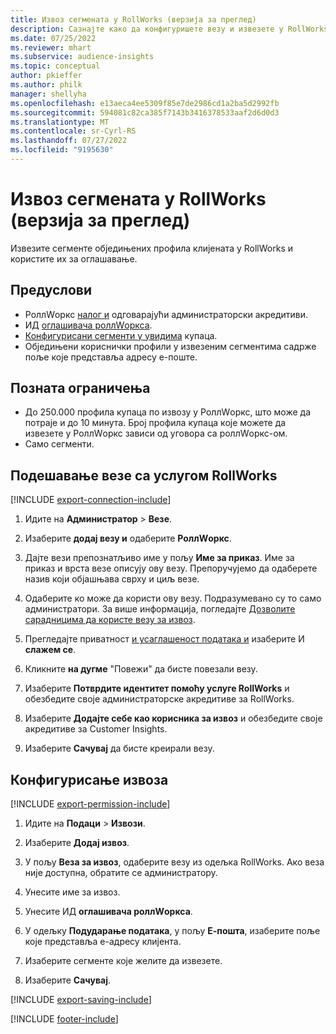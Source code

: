 ```yaml
---
title: Извоз сегмената у RollWorks (верзија за преглед)
description: Сазнајте како да конфигуришете везу и извезете у RollWorks.
ms.date: 07/25/2022
ms.reviewer: mhart
ms.subservice: audience-insights
ms.topic: conceptual
author: pkieffer
ms.author: philk
manager: shellyha
ms.openlocfilehash: e13aeca4ee5309f85e7de2986cd1a2ba5d2992fb
ms.sourcegitcommit: 594081c82ca385f7143b3416378533aaf2d6d0d3
ms.translationtype: MT
ms.contentlocale: sr-Cyrl-RS
ms.lasthandoff: 07/27/2022
ms.locfileid: "9195630"
---
```

# <a name="export-segments-to-rollworks-preview"></a>Извоз сегмената у RollWorks (верзија за преглед)

Извезите сегменте обједињених профила клијената у RollWorks и користите их за оглашавање.

## <a name="prerequisites"></a>Предуслови

- РоллWоркс [налог и](https://www.rollworks.com/) одговарајући администраторски акредитиви.
- ИД [оглашивача роллWоркса](https://help.adroll.com/hc/articles/212011838-Advertiser-Profiles).
- [Конфигурисани сегменти у увидима](segments.md) купаца.
- Обједињени кориснички профили у извезеним сегментима садрже поље које представља адресу е-поште.

## <a name="known-limitations"></a>Позната ограничења

- До 250.000 профила купаца по извозу у РоллWоркс, што може да потраје и до 10 минута. Број профила купаца које можете да извезете у РоллWоркс зависи од уговора са роллWоркс-ом.
- Само сегменти.

## <a name="set-up-connection-to-rollworks"></a>Подешавање везе са услугом RollWorks

[!INCLUDE [export-connection-include](includes/export-connection-admn.md)]

1. Идите на **Администратор** > **Везе**.

1. Изаберите **додај везу и** одаберите **РоллWоркс**.

1. Дајте вези препознатљиво име у пољу **Име за приказ**. Име за приказ и врста везе описују ову везу. Препоручујемо да одаберете назив који објашњава сврху и циљ везе.

1. Одаберите ко може да користи ову везу.  Подразумевано су то само администратори. За више информација, погледајте [Дозволите сарадницима да користе везу за извоз](connections.md#allow-contributors-to-use-a-connection-for-exports).

1. Прегледајте приватност [и усаглашеност података и](connections.md#data-privacy-and-compliance) изаберите И **слажем се**.

1. Кликните **на дугме** "Повежи" да бисте повезали везу.

1. Изаберите **Потврдите идентитет помоћу услуге RollWorks** и обезбедите своје администраторске акредитиве за RollWorks.

1. Изаберите **Додајте себе као корисника за извоз** и обезбедите своје акредитиве за Customer Insights.

1. Изаберите **Сачувај** да бисте креирали везу.

## <a name="configure-an-export"></a>Конфигурисање извоза

[!INCLUDE [export-permission-include](includes/export-permission.md)]

1. Идите на **Подаци** > **Извози**.

1. Изаберите **Додај извоз**.

1. У пољу **Веза за извоз**, одаберите везу из одељка RollWorks. Ако веза није доступна, обратите се администратору.

1. Унесите име за извоз.

1. Унесите ИД **оглашивача роллWоркса**.

1. У одељку **Подударање података**, у пољу **Е-пошта**, изаберите поље које представља е-адресу клијента.

1. Изаберите сегменте које желите да извезете.

1. Изаберите **Сачувај**.

[!INCLUDE [export-saving-include](includes/export-saving.md)]

[!INCLUDE [footer-include](includes/footer-banner.md)]
